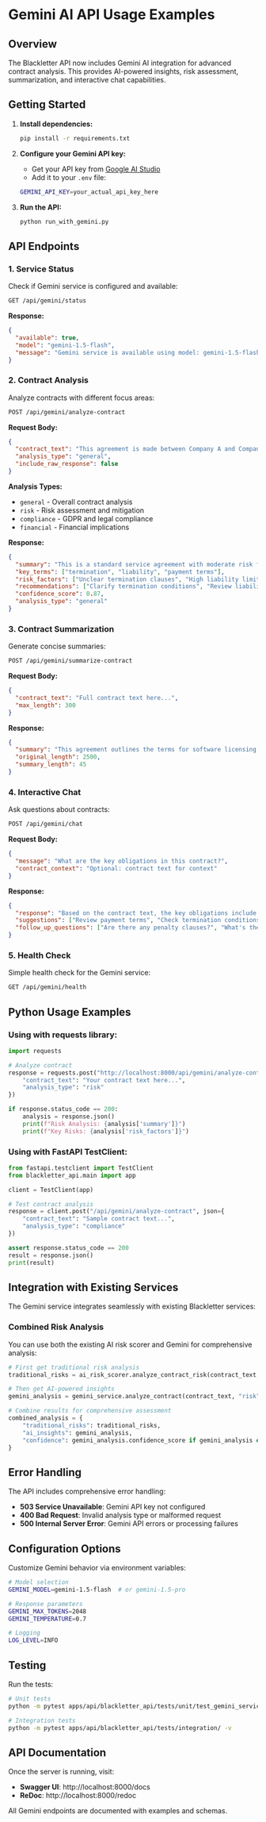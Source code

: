 # Gemini AI API Usage Examples

## Overview

The Blackletter API now includes Gemini AI integration for advanced contract analysis. This provides AI-powered insights, risk assessment, summarization, and interactive chat capabilities.

## Getting Started

1. **Install dependencies:**
   ```bash
   pip install -r requirements.txt
   ```

2. **Configure your Gemini API key:**
   - Get your API key from [Google AI Studio](https://makersuite.google.com/app/apikey)
   - Add it to your `.env` file:
   ```bash
   GEMINI_API_KEY=your_actual_api_key_here
   ```

3. **Run the API:**
   ```bash
   python run_with_gemini.py
   ```

## API Endpoints

### 1. Service Status
Check if Gemini service is configured and available:

```bash
GET /api/gemini/status
```

**Response:**
```json
{
  "available": true,
  "model": "gemini-1.5-flash",
  "message": "Gemini service is available using model: gemini-1.5-flash"
}
```

### 2. Contract Analysis
Analyze contracts with different focus areas:

```bash
POST /api/gemini/analyze-contract
```

**Request Body:**
```json
{
  "contract_text": "This agreement is made between Company A and Company B...",
  "analysis_type": "general",
  "include_raw_response": false
}
```

**Analysis Types:**
- `general` - Overall contract analysis
- `risk` - Risk assessment and mitigation
- `compliance` - GDPR and legal compliance
- `financial` - Financial implications

**Response:**
```json
{
  "summary": "This is a standard service agreement with moderate risk factors...",
  "key_terms": ["termination", "liability", "payment terms"],
  "risk_factors": ["Unclear termination clauses", "High liability limits"],
  "recommendations": ["Clarify termination conditions", "Review liability caps"],
  "confidence_score": 0.87,
  "analysis_type": "general"
}
```

### 3. Contract Summarization
Generate concise summaries:

```bash
POST /api/gemini/summarize-contract
```

**Request Body:**
```json
{
  "contract_text": "Full contract text here...",
  "max_length": 300
}
```

**Response:**
```json
{
  "summary": "This agreement outlines the terms for software licensing between Vendor and Client...",
  "original_length": 2500,
  "summary_length": 45
}
```

### 4. Interactive Chat
Ask questions about contracts:

```bash
POST /api/gemini/chat
```

**Request Body:**
```json
{
  "message": "What are the key obligations in this contract?",
  "contract_context": "Optional: contract text for context"
}
```

**Response:**
```json
{
  "response": "Based on the contract text, the key obligations include...",
  "suggestions": ["Review payment terms", "Check termination conditions"],
  "follow_up_questions": ["Are there any penalty clauses?", "What's the governing law?"]
}
```

### 5. Health Check
Simple health check for the Gemini service:

```bash
GET /api/gemini/health
```

## Python Usage Examples

### Using with requests library:

```python
import requests

# Analyze contract
response = requests.post("http://localhost:8000/api/gemini/analyze-contract", json={
    "contract_text": "Your contract text here...",
    "analysis_type": "risk"
})

if response.status_code == 200:
    analysis = response.json()
    print(f"Risk Analysis: {analysis['summary']}")
    print(f"Key Risks: {analysis['risk_factors']}")
```

### Using with FastAPI TestClient:

```python
from fastapi.testclient import TestClient
from blackletter_api.main import app

client = TestClient(app)

# Test contract analysis
response = client.post("/api/gemini/analyze-contract", json={
    "contract_text": "Sample contract text...",
    "analysis_type": "compliance"
})

assert response.status_code == 200
result = response.json()
print(result)
```

## Integration with Existing Services

The Gemini service integrates seamlessly with existing Blackletter services:

### Combined Risk Analysis
You can use both the existing AI risk scorer and Gemini for comprehensive analysis:

```python
# First get traditional risk analysis
traditional_risks = ai_risk_scorer.analyze_contract_risk(contract_text, findings)

# Then get AI-powered insights
gemini_analysis = gemini_service.analyze_contract(contract_text, "risk")

# Combine results for comprehensive assessment
combined_analysis = {
    "traditional_risks": traditional_risks,
    "ai_insights": gemini_analysis,
    "confidence": gemini_analysis.confidence_score if gemini_analysis else 0
}
```

## Error Handling

The API includes comprehensive error handling:

- **503 Service Unavailable**: Gemini API key not configured
- **400 Bad Request**: Invalid analysis type or malformed request
- **500 Internal Server Error**: Gemini API errors or processing failures

## Configuration Options

Customize Gemini behavior via environment variables:

```bash
# Model selection
GEMINI_MODEL=gemini-1.5-flash  # or gemini-1.5-pro

# Response parameters
GEMINI_MAX_TOKENS=2048
GEMINI_TEMPERATURE=0.7

# Logging
LOG_LEVEL=INFO
```

## Testing

Run the tests:

```bash
# Unit tests
python -m pytest apps/api/blackletter_api/tests/unit/test_gemini_service.py -v

# Integration tests
python -m pytest apps/api/blackletter_api/tests/integration/ -v
```

## API Documentation

Once the server is running, visit:
- **Swagger UI**: http://localhost:8000/docs
- **ReDoc**: http://localhost:8000/redoc

All Gemini endpoints are documented with examples and schemas.
